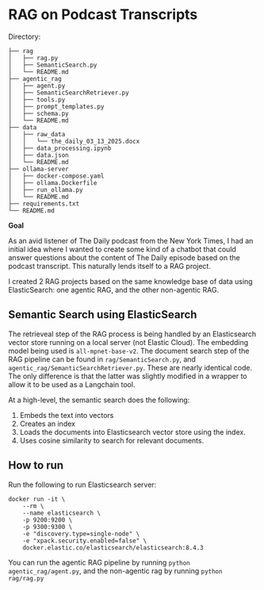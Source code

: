 # RAG on Podcast Transcripts

Directory:

```
├── rag
│   ├── rag.py
│   ├── SemanticSearch.py
│   └── README.md
├── agentic_rag
│   ├── agent.py
│   ├── SemanticSearchRetriever.py
│   ├── tools.py
│   ├── prompt_templates.py
│   ├── schema.py
│   └── README.md
├── data
│   ├── raw_data
│   │   └── the_daily_03_13_2025.docx
│   ├── data_processing.ipynb
│   ├── data.json
│   └── README.md
├── ollama-server
│   ├── docker-compose.yaml
│   ├── ollama.Dockerfile
│   ├── run_ollama.py
│   └── README.md
├── requirements.txt
└── README.md
```

**Goal**

As an avid listener of The Daily podcast from the New York Times, I had an initial idea where I wanted to create some kind of a chatbot that could answer questions about the content of The Daily episode based on the podcast transcript. This naturally lends itself to a RAG project.

I created 2 RAG projects based on the same knowledge base of data using ElasticSearch: one agentic RAG, and the other non-agentic RAG.


## Semantic Search using ElasticSearch

The retrieveal step of the RAG process is being handled by an Elasticsearch vector store running on a local server (not Elastic Cloud). The embedding model being used is `all-mpnet-base-v2`. The document search step of the RAG pipeline can be found in `rag/SemanticSearch.py`, and `agentic_rag/SemanticSearchRetriever.py`. These are nearly identical code. The only difference is that the latter was slightly modified in a wrapper to allow it to be used as a Langchain tool.

At a high-level, the semantic search does the following:
1) Embeds the text into vectors
2) Creates an index
3) Loads the documents into Elasticsearch vector store using the index.
4) Uses cosine similarity to search for relevant documents.


## How to run

Run the following to run Elasticsearch server:
```
docker run -it \
    --rm \
    --name elasticsearch \
    -p 9200:9200 \
    -p 9300:9300 \
    -e "discovery.type=single-node" \
    -e "xpack.security.enabled=false" \
    docker.elastic.co/elasticsearch/elasticsearch:8.4.3
```

You can run the agentic RAG pipeline by running `python agentic_rag/agent.py`, and the non-agentic rag by running `python rag/rag.py`